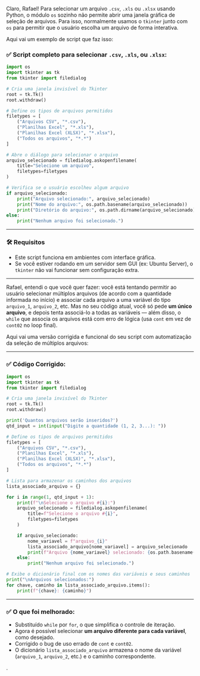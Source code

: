 Claro, Rafael! Para selecionar um arquivo `.csv`, `.xls` ou `.xlsx` usando Python, o módulo `os` sozinho não permite abrir uma janela gráfica de seleção de arquivos. Para isso, normalmente usamos o `tkinter` junto com `os` para permitir que o usuário escolha um arquivo de forma interativa.

Aqui vai um exemplo de script que faz isso:

### ✅ Script completo para selecionar `.csv`, `.xls`, ou `.xlsx`:

```python
import os
import tkinter as tk
from tkinter import filedialog

# Cria uma janela invisível do Tkinter
root = tk.Tk()
root.withdraw()

# Define os tipos de arquivos permitidos
filetypes = [
    ("Arquivos CSV", "*.csv"),
    ("Planilhas Excel", "*.xls"),
    ("Planilhas Excel (XLSX)", "*.xlsx"),
    ("Todos os arquivos", "*.*")
]

# Abre o diálogo para selecionar o arquivo
arquivo_selecionado = filedialog.askopenfilename(
    title="Selecione um arquivo",
    filetypes=filetypes
)

# Verifica se o usuário escolheu algum arquivo
if arquivo_selecionado:
    print("Arquivo selecionado:", arquivo_selecionado)
    print("Nome do arquivo:", os.path.basename(arquivo_selecionado))
    print("Diretório do arquivo:", os.path.dirname(arquivo_selecionado))
else:
    print("Nenhum arquivo foi selecionado.")
```

---

### 🛠 Requisitos

* Este script funciona em ambientes com interface gráfica.
* Se você estiver rodando em um servidor sem GUI (ex: Ubuntu Server), o `tkinter` não vai funcionar sem configuração extra.

---

Rafael, entendi o que você quer fazer: você está tentando permitir ao usuário selecionar múltiplos arquivos (de acordo com a quantidade informada no início) e associar cada arquivo a uma variável do tipo `arquivo_1`, `arquivo_2`, etc. Mas no seu código atual, você só pede **um único arquivo**, e depois tenta associá-lo a todas as variáveis — além disso, o `while` que associa os arquivos está com erro de lógica (usa `cont` em vez de `cont02` no loop final).

Aqui vai uma versão corrigida e funcional do seu script com automatização da seleção de múltiplos arquivos:

---

### ✅ Código Corrigido:

```python
import os
import tkinter as tk
from tkinter import filedialog

# Cria uma janela invisível do Tkinter
root = tk.Tk()
root.withdraw()

print('Quantos arquivos serão inseridos?')
qtd_input = int(input("Digite a quantidade (1, 2, 3...): "))

# Define os tipos de arquivos permitidos
filetypes = [
    ("Arquivos CSV", "*.csv"),
    ("Planilhas Excel", "*.xls"),
    ("Planilhas Excel (XLSX)", "*.xlsx"),
    ("Todos os arquivos", "*.*")
]

# Lista para armazenar os caminhos dos arquivos
lista_associado_arquivo = {}

for i in range(1, qtd_input + 1):
    print(f"\nSelecione o arquivo #{i}:")
    arquivo_selecionado = filedialog.askopenfilename(
        title=f"Selecione o arquivo #{i}",
        filetypes=filetypes
    )

    if arquivo_selecionado:
        nome_variavel = f"arquivo_{i}"
        lista_associado_arquivo[nome_variavel] = arquivo_selecionado
        print(f"Arquivo {nome_variavel} selecionado: {os.path.basename(arquivo_selecionado)}")
    else:
        print("Nenhum arquivo foi selecionado.")

# Exibe o dicionário final com os nomes das variáveis e seus caminhos
print("\nArquivos selecionados:")
for chave, caminho in lista_associado_arquivo.items():
    print(f"{chave}: {caminho}")
```

---

### ✅ O que foi melhorado:

* Substituído `while` por `for`, o que simplifica o controle de iteração.
* Agora é possível selecionar **um arquivo diferente para cada variável**, como desejado.
* Corrigido o bug de uso errado de `cont` e `cont02`.
* O dicionário `lista_associado_arquivo` armazena o nome da variável (`arquivo_1`, `arquivo_2`, etc.) e o caminho correspondente.

.


